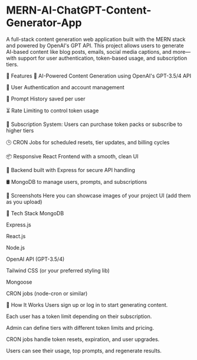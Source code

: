 # MERN-AI-ChatGPT-Content-Generator-App
A full-stack content generation web application built with the MERN stack and powered by OpenAI's GPT API. This project allows users to generate AI-based content like blog posts, emails, social media captions, and more—with support for user authentication, token-based usage, and subscription tiers.

🚀 Features
💬 AI-Powered Content Generation using OpenAI's GPT-3.5/4 API

🔐 User Authentication and account management

📜 Prompt History saved per user

⏳ Rate Limiting to control token usage

💸 Subscription System: Users can purchase token packs or subscribe to higher tiers

🕒 CRON Jobs for scheduled resets, tier updates, and billing cycles

📦 Responsive React Frontend with a smooth, clean UI

🧠 Backend built with Express for secure API handling

🛢️ MongoDB to manage users, prompts, and subscriptions



📸 Screenshots
Here you can showcase images of your project UI (add them as you upload)




🧰 Tech Stack
MongoDB

Express.js

React.js

Node.js

OpenAI API (GPT-3.5/4)

Tailwind CSS (or your preferred styling lib)

Mongoose

CRON jobs (node-cron or similar)

🔧 How It Works
Users sign up or log in to start generating content.

Each user has a token limit depending on their subscription.

Admin can define tiers with different token limits and pricing.

CRON jobs handle token resets, expiration, and user upgrades.

Users can see their usage, top prompts, and regenerate results.

